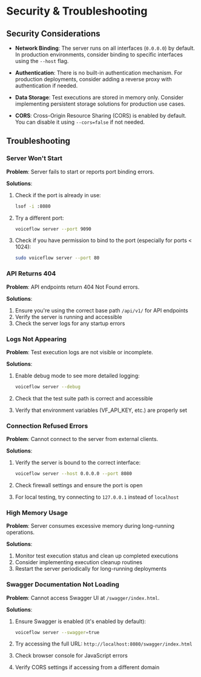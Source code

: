# Security & Troubleshooting

## Security Considerations

- **Network Binding**: The server runs on all interfaces (`0.0.0.0`) by default. In production environments, consider binding to specific interfaces using the `--host` flag.

- **Authentication**: There is no built-in authentication mechanism. For production deployments, consider adding a reverse proxy with authentication if needed.

- **Data Storage**: Test executions are stored in memory only. Consider implementing persistent storage solutions for production use cases.

- **CORS**: Cross-Origin Resource Sharing (CORS) is enabled by default. You can disable it using `--cors=false` if not needed.

## Troubleshooting

### Server Won't Start

**Problem**: Server fails to start or reports port binding errors.

**Solutions**:

1. Check if the port is already in use:
   ```bash
   lsof -i :8080
   ```

2. Try a different port:
   ```bash
   voiceflow server --port 9090
   ```

3. Check if you have permission to bind to the port (especially for ports < 1024):
   ```bash
   sudo voiceflow server --port 80
   ```

### API Returns 404

**Problem**: API endpoints return 404 Not Found errors.

**Solutions**:

1. Ensure you're using the correct base path `/api/v1/` for API endpoints
2. Verify the server is running and accessible
3. Check the server logs for any startup errors

### Logs Not Appearing

**Problem**: Test execution logs are not visible or incomplete.

**Solutions**:

1. Enable debug mode to see more detailed logging:
   ```bash
   voiceflow server --debug
   ```

2. Check that the test suite path is correct and accessible
3. Verify that environment variables (VF_API_KEY, etc.) are properly set

### Connection Refused Errors

**Problem**: Cannot connect to the server from external clients.

**Solutions**:

1. Verify the server is bound to the correct interface:
   ```bash
   voiceflow server --host 0.0.0.0 --port 8080
   ```

2. Check firewall settings and ensure the port is open
3. For local testing, try connecting to `127.0.0.1` instead of `localhost`

### High Memory Usage

**Problem**: Server consumes excessive memory during long-running operations.

**Solutions**:

1. Monitor test execution status and clean up completed executions
2. Consider implementing execution cleanup routines
3. Restart the server periodically for long-running deployments

### Swagger Documentation Not Loading

**Problem**: Cannot access Swagger UI at `/swagger/index.html`.

**Solutions**:

1. Ensure Swagger is enabled (it's enabled by default):
   ```bash
   voiceflow server --swagger=true
   ```

2. Try accessing the full URL: `http://localhost:8080/swagger/index.html`
3. Check browser console for JavaScript errors
4. Verify CORS settings if accessing from a different domain

